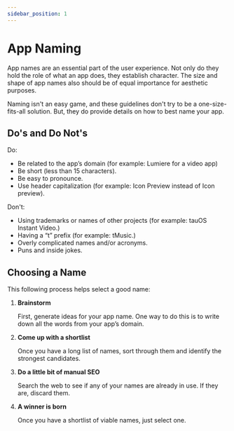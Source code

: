 ```yaml
---
sidebar_position: 1
---
```


# App Naming

App names are an essential part of the user experience. Not only do they hold the role of what an app does, they establish character. The size and shape of app names also should be of equal importance for aesthetic purposes.

Naming isn't an easy game, and these guidelines don't try to be a one-size-fits-all solution. But, they do provide details on how to best name your app.

## Do's and Do Not's

Do:
- Be related to the app’s domain (for example: Lumiere for a video app)
- Be short (less than 15 characters).
- Be easy to pronounce.
- Use header capitalization (for example: Icon Preview instead of Icon preview).

Don't:
- Using trademarks or names of other projects (for example: tauOS Instant Video.)
- Having a “t” prefix (for example: tMusic.)
- Overly complicated names and/or acronyms.
- Puns and inside jokes.

## Choosing a Name

This following process helps select a good name:

1. **Brainstorm**

    First, generate ideas for your app name. One way to do this is to write down all the words from your app’s domain.

2. **Come up with a shortlist**

    Once you have a long list of names, sort through them and identify the strongest candidates.

3. **Do a little bit of manual SEO**

    Search the web to see if any of your names are already in use. If they are, discard them.

4. **A winner is born**

    Once you have a shortlist of viable names, just select one.